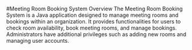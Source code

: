 #Meeting Room Booking System
Overview
The Meeting Room Booking System is a Java application designed to manage meeting rooms
and bookings within an organization. It provides functionalities for users to check room
availability, book meeting rooms, and manage bookings. Administrators have additional
privileges such as adding new rooms and managing user accounts.
